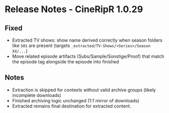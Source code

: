 # Release Notes - CineRipR 1.0.29

## Fixed
- Extracted TV shows: show name derived correctly when season folders like `S01` are present (targets `_extracted/TV-Shows/<Series>/Season XX/...`)
- Move related episode artifacts (Subs/Sample/Sonstige/Proof) that match the episode tag alongside the episode into finished

## Notes
- Extraction is skipped for contexts without valid archive groups (likely incomplete downloads)
- Finished archiving logic unchanged (1:1 mirror of downloads)
- Extracted remains final destination for extracted content.
